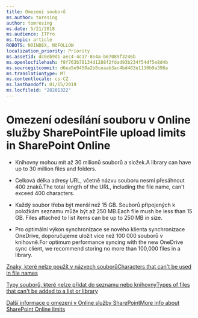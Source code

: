 ```yaml
---
title: Omezení souborů
ms.author: toresing
author: tomresing
ms.date: 5/21/2018
ms.audience: ITPro
ms.topic: article
ROBOTS: NOINDEX, NOFOLLOW
localization_priority: Priority
ms.assetid: dc0eb9d1-aec4-4c37-8e4a-b67089f3246b
ms.openlocfilehash: f8f763b78134d1288f2fdad93b234f54df5e8d4b
ms.sourcegitcommit: d6ea5e9458a2b8ceaab3ac4bd483e1130b9a398a
ms.translationtype: MT
ms.contentlocale: cs-CZ
ms.lasthandoff: 01/15/2019
ms.locfileid: "28281322"
---
```

# <a name="file-upload-limits-in-sharepoint-online"></a><span data-ttu-id="dd541-102">Omezení odesílání souboru v Online služby SharePoint</span><span class="sxs-lookup"><span data-stu-id="dd541-102">File upload limits in SharePoint Online</span></span>

- <span data-ttu-id="dd541-103">Knihovny mohou mít až 30 milionů souborů a složek.</span><span class="sxs-lookup"><span data-stu-id="dd541-103">A library can have up to 30 million files and folders.</span></span>
    
- <span data-ttu-id="dd541-104">Celková délka adresy URL, včetně názvu souboru nesmí přesáhnout 400 znaků.</span><span class="sxs-lookup"><span data-stu-id="dd541-104">The total length of the URL, including the file name, can't exceed 400 characters.</span></span>
    
- <span data-ttu-id="dd541-p101">Každý soubor třeba být menší než 15 GB. Souborů připojených k položkám seznamu může být až 250 MB.</span><span class="sxs-lookup"><span data-stu-id="dd541-p101">Each file mush be less than 15 GB. Files attached to list items can be up to 250 MB in size.</span></span>
    
- <span data-ttu-id="dd541-107">Pro optimální výkon synchronizace se nového klienta synchronizace OneDrive, doporučujeme uložit více než 100 000 souborů v knihovně.</span><span class="sxs-lookup"><span data-stu-id="dd541-107">For optimum performance syncing with the new OneDrive sync client, we recommend storing no more than 100,000 files in a library.</span></span> 
    
[<span data-ttu-id="dd541-108">Znaky, které nelze použít v názvech souborů</span><span class="sxs-lookup"><span data-stu-id="dd541-108">Characters that can't be used in file names</span></span>](https://go.microsoft.com/fwlink/?linkid=866430)
  
[<span data-ttu-id="dd541-109">Typy souborů, které nelze přidat do seznamu nebo knihovny</span><span class="sxs-lookup"><span data-stu-id="dd541-109">Types of files that can't be added to a list or library</span></span>](https://go.microsoft.com/fwlink/?linkid=273757)
  
[<span data-ttu-id="dd541-110">Další informace o omezení v Online služby SharePoint</span><span class="sxs-lookup"><span data-stu-id="dd541-110">More info about SharePoint Online limits</span></span>](https://go.microsoft.com/fwlink/?linkid=271273)
  

